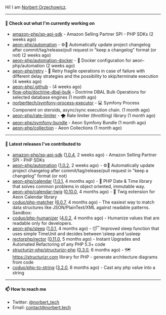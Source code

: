 Hi!
I am [Norbert Orzechowicz](https://norbert.tech/).

---

#### 👷 Check out what I'm currently working on

- [amazon-php/sp-api-sdk](https://github.com/amazon-php/sp-api-sdk) - Amazon Selling Partner SPI - PHP SDKs (2 weeks ago)
- [aeon-php/automation](https://github.com/aeon-php/automation) - ⚙️📝 Automatically update project changelog after commit/tag/release/pull request in &#34;keep a changelog&#34; format (or not)  (2 weeks ago)
- [aeon-php/automation-docker](https://github.com/aeon-php/automation-docker) - 🐳 Docker configuration for aeon-php/automation (2 weeks ago)
- [aeon-php/retry](https://github.com/aeon-php/retry) - 🔁 Retry fragile operations in case of failure with different delay strategies and the possibility to skip/terminate execution (4 weeks ago)
- [aeon-php/.github](https://github.com/aeon-php/.github) -  (4 weeks ago)
- [flow-php/doctrine-dbal-bulk](https://github.com/flow-php/doctrine-dbal-bulk) - Doctrine DBAL Bulk Operations for selected database engines  (1 month ago)
- [norberttech/symfony-process-executor](https://github.com/norberttech/symfony-process-executor) - 💻 Symfony Process Component on steroids, async/sync execution chain. (1 month ago)
- [aeon-php/rate-limiter](https://github.com/aeon-php/rate-limiter) - 🌪 Rate limiter (throttling) library (1 month ago)
- [aeon-php/symfony-bundle](https://github.com/aeon-php/symfony-bundle) - Aeon Symfony Bundle (1 month ago)
- [aeon-php/collection](https://github.com/aeon-php/collection) - Aeon Collections (1 month ago)

---

#### 🔭 Latest releases I've contributed to

- [amazon-php/sp-api-sdk](https://github.com/amazon-php/sp-api-sdk) ([1.0.4](https://github.com/amazon-php/sp-api-sdk/releases/tag/1.0.4), 2 weeks ago) - Amazon Selling Partner SPI - PHP SDKs
- [aeon-php/automation](https://github.com/aeon-php/automation) ([1.0.2](https://github.com/aeon-php/automation/releases/tag/1.0.2), 2 weeks ago) - ⚙️📝 Automatically update project changelog after commit/tag/release/pull request in &#34;keep a changelog&#34; format (or not) 
- [aeon-php/calendar](https://github.com/aeon-php/calendar) ([1.0.1](https://github.com/aeon-php/calendar/releases/tag/1.0.1), 4 months ago) - 📅 PHP Date &amp; Time library that solves common problems in object oriented, immutable way. 
- [aeon-php/calendar-twig](https://github.com/aeon-php/calendar-twig) ([0.10.0](https://github.com/aeon-php/calendar-twig/releases/tag/0.10.0), 4 months ago) - 🌱 Twig extension for Aeon Calendar library 
- [coduo/php-matcher](https://github.com/coduo/php-matcher) ([6.0.7](https://github.com/coduo/php-matcher/releases/tag/6.0.7), 4 months ago) - The easiest way to match data structures like JSON/PlainText/XML against readable patterns. Sandbox:
- [coduo/php-humanizer](https://github.com/coduo/php-humanizer) ([4.0.2](https://github.com/coduo/php-humanizer/releases/tag/4.0.2), 4 months ago) - Humanize values that are readable only for developers.
- [aeon-php/sleep](https://github.com/aeon-php/sleep) ([1.0.1](https://github.com/aeon-php/sleep/releases/tag/1.0.1), 4 months ago) - 😴 Improved sleep function that uses simple TimeUnit and decides between \sleep and \usleep
- [rectorphp/rector](https://github.com/rectorphp/rector) ([0.11.0](https://github.com/rectorphp/rector/releases/tag/0.11.0), 5 months ago) - Instant Upgrades and Automated Refactoring of any PHP 5.3&#43; code
- [structurizr-php/structurizr-php](https://github.com/structurizr-php/structurizr-php) ([0.3.0](https://github.com/structurizr-php/structurizr-php/releases/tag/0.3.0), 6 months ago) - 🗺 https://structurizr.com library for PHP - generate architecture diagrams from code
- [coduo/php-to-string](https://github.com/coduo/php-to-string) ([3.2.0](https://github.com/coduo/php-to-string/releases/tag/3.2.0), 8 months ago) - Cast any php value into a string 

---

#### 📫 How to reach me

- Twitter: [@norbert_tech](https://twitter.com/norbert_tech)
- Email: [contact@norbert.tech](mailto://contact@norbert.tech)